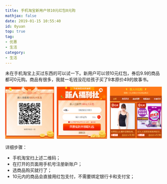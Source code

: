 ```yaml
---
title: 手机淘宝新用户领10元红包0元购
mathjax: false
date: 2019-01-15 10:55:40
id: 0yuan
top: true
tag:
- 优惠
- 生活
category:
- 生活
---
```


未在手机淘宝上买过东西的可以试一下。新用户可以领10元红包，券后9.9的商品都可0元购。商品有很多，我就一毛钱没花给孩子买了9本原价49的故事书。

![](../images/1547521010349.png)

详细步骤：

<!---more--->

- 手机淘宝扫上述二维码；
- 在打开的页面用手机号注册新账户；
- 选商品购买就行了；
- 10元内的商品会直接用红包支付，不需要绑定银行卡和支付宝；

